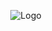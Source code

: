 <p height="auto" width="200" align="center">
  <img src="https://i.imgur.com/QCg2rk5.png" alt="Logo">
</p>
